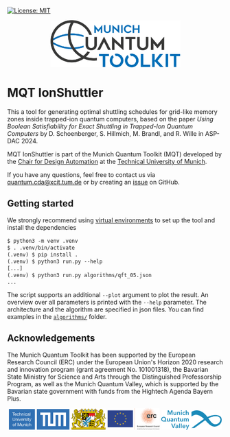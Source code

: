 [![License: MIT](https://img.shields.io/badge/license-MIT-blue.svg?style=flat-square)](https://opensource.org/licenses/MIT)

<p align="center">
  <picture>
    <source media="(prefers-color-scheme: dark)" srcset="https://raw.githubusercontent.com/cda-tum/mqt-ion-shuttler/main/docs/source/_static/mqt_light.png" width="60%">
    <img src="https://raw.githubusercontent.com/cda-tum/mqt-ion-shuttler/main/docs/source/_static/mqt_dark.png" width="60%">
  </picture>
</p>

# MQT IonShuttler

This a tool for generating optimal shuttling schedules for grid-like memory zones inside trapped-ion quantum computers, based on the paper *Using Boolean Satisfiability for Exact Shuttling in Trapped-Ion Quantum Computers* by D. Schoenberger, S. Hillmich, M. Brandl, and R. Wille in ASP-DAC 2024.

MQT IonShuttler is part of the Munich Quantum Toolkit (MQT) developed by the [Chair for Design Automation](https://www.cda.cit.tum.de/) at the [Technical University of Munich](https://www.tum.de/).

If you have any questions, feel free to contact us via [quantum.cda@xcit.tum.de](mailto:quantum.cda@xcit.tum.de) or by creating an [issue](#) on GitHub.

## Getting started

We strongly recommend using [virtual environments](https://docs.python.org/3/library/venv.html) to set up the tool and install the dependencies

```commandline
$ python3 -m venv .venv
$ . .venv/bin/activate
(.venv) $ pip install .
(.venv) $ python3 run.py --help
[...]
(.venv) $ python3 run.py algorithms/qft_05.json
...
```

The script supports an additional `--plot` argument to plot the result.
An overview over all parameters is printed with the `--help` parameter.
The architecture and the algorithm are specified in json files.
You can find examples in the [`algorithms/`](algorithms/) folder.

## Acknowledgements

The Munich Quantum Toolkit has been supported by the European
Research Council (ERC) under the European Union's Horizon 2020 research and innovation program (grant agreement
No. 101001318), the Bavarian State Ministry for Science and Arts through the Distinguished Professorship Program, as well as the
Munich Quantum Valley, which is supported by the Bavarian state government with funds from the Hightech Agenda Bayern Plus.

<p align="center">
<picture>
<source media="(prefers-color-scheme: dark)" srcset="https://raw.githubusercontent.com/cda-tum/mqt-ion-shuttler/main/docs/source/_static/tum_dark.svg" width="28%">
<img src="https://raw.githubusercontent.com/cda-tum/mqt-ion-shuttler/main/docs/source/_static/tum_light.svg" width="28%">
</picture>
<picture>
<img src="https://raw.githubusercontent.com/cda-tum/mqt-ion-shuttler/main/docs/source/_static/logo-bavaria.svg" width="16%">
</picture>
<picture>
<source media="(prefers-color-scheme: dark)" srcset="https://raw.githubusercontent.com/cda-tum/mqt-ion-shuttler/main/docs/source/_static/erc_dark.svg" width="24%">
<img src="https://raw.githubusercontent.com/cda-tum/mqt-ion-shuttler/main/docs/source/_static/erc_light.svg" width="24%">
</picture>
<picture>
<img src="https://raw.githubusercontent.com/cda-tum/mqt-ion-shuttler/main/docs/source/_static/logo-mqv.svg" width="28%">
</picture>
</p>
